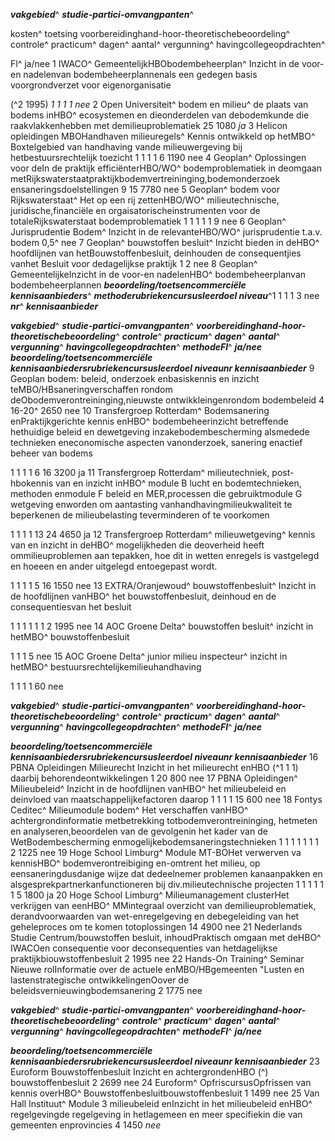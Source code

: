 **_vakgebied_**^ **_studie-partici-omvangpanten_**^ 

 kosten^ toetsing voorbereidinghand-hoor-theoretischebeoordeling^ controle^ practicum^ dagen^ aantal^ vergunning^ havingcollegeopdrachten^ 

 Fl^ ja/nee 1 IWACO^ GemeentelijkHBObodembeheerplan^ Inzicht in de voor-en nadelenvan bodembeheerplannenals een gedegen basis voorgrondverzet voor eigenorganisatie 

(^2 1995) _1 1 1 1 nee_ 2 Open Universiteit^ bodem en milieu^ de plaats van bodems inHBO^ ecosystemen en dieonderdelen van debodemkunde die raakvlakkenhebben met demilieuproblematiek 25 1080 _ja_ 3 Helicon opleidingen MBOHandhaven milieuregels^ Kennis ontwikkeld op hetMBO^ Boxtelgebied van handhaving vande milieuwergeving bij hetbestuursrechtelijk toezicht 1 1 1 1 6 1190 nee 4 Geoplan^ Oplossingen voor deIn de praktijk efficiënterHBO/WO^ bodemproblematiek in deomgaan metRijkswaterstaatpraktijkbodemvertreininging,bodemonderzoek ensaneringsdoelstellingen 9 15 7780 nee 5 Geoplan^ bodem voor Rijkswaterstaat^ Het op een rij zettenHBO/WO^ milieutechnische, juridische,financiële en orgaisatorischeinstrumenten voor de totaleRijkswaterstaat bodemproblematiek 1 1 1 1 1 9 nee 6 Geoplan^ Jurisprudentie Bodem^ Inzicht in de relevanteHBO/WO^ jurisprudentie t.a.v. bodem 0,5^ nee 7 Geoplan^ bouwstoffen besluit^ Inzicht bieden in deHBO^ hoofdlijnen van hetBouwstoffenbesluit, deinhouden de consequentjies vanhet Besluit voor dedagelijkse praktijk 1 2 nee 8 Geoplan^ GemeentelijkeInzicht in de voor-en nadelenHBO^ bodembeheerplanvan bodembeheerplannen **_beoordeling/toetsencommerciële kennisaanbieders_**^ **_methoderubriekencursusleerdoel niveau_**^1 1 1 1 3 nee **_nr_**^ **_kennisaanbieder_** 


**_vakgebied_**^ **_studie-partici-omvangpanten_**^ **_voorbereidinghand-hoor-theoretischebeoordeling_**^ **_controle_**^ **_practicum_**^ **_dagen_**^ **_aantal_**^ **_vergunning_**^ **_havingcollegeopdrachten_**^ **_methodeFl_**^ **_ja/nee beoordeling/toetsencommerciële kennisaanbiedersrubriekencursusleerdoel niveaunr kennisaanbieder_** 9 Geoplan bodem: beleid, onderzoek enbasiskennis en inzicht teMBO/HBsaneringverschaffen rondom deObodemverontreininging,nieuwste ontwikkleingenrondom bodembeleid 4 16-20^ 2650 nee 10 Transfergroep Rotterdam^ Bodemsanering enPraktijkgerichte kennis enHBO^ bodembeheerinzicht betreffende hethuidige beleid en dewetgeving inzakebodembescherming alsmedede technieken eneconomische aspecten vanonderzoek, sanering enactief beheer van bodems 

 1 1 1 1 6 16 3200 ja 11 Transfergroep Rotterdam^ milieutechniek, post-hbokennis van en inzicht inHBO^ module B lucht en bodemtechnieken, methoden enmodule F beleid en MER,processen die gebruiktmodule G wetgeving enworden om aantasting vanhandhavingmilieukwaliteit te beperkenen de milieubelasting teverminderen of te voorkomen 

 1 1 1 1 13 24 4650 ja 12 Transfergroep Rotterdam^ milieuwetgeving^ kennis van en inzicht in deHBO^ mogelijkheden die deoverheid heeft ommilieuproblemen aan tepakken, hoe dit in wetten enregels is vastgelegd en hoeeen en ander uitgelegd entoegepast wordt. 

 1 1 1 1 5 16 1550 nee 13 EXTRA/Oranjewoud^ bouwstoffenbesluit^ Inzicht in de hoofdlijnen vanHBO^ het bouwstoffenbesluit, deinhoud en de consequentiesvan het besluit 

 1 1 1 1 1 1 2 1995 nee 14 AOC Groene Delta^ bouwstoffen besluit^ inzicht in hetMBO^ bouwstoffenbesluit 

 1 1 1 5 nee 15 AOC Groene Delta^ junior milieu inspecteur^ inzicht in hetMBO^ bestuursrechtelijkemilieuhandhaving 

 1 1 1 1 60 nee 


**_vakgebied_**^ **_studie-partici-omvangpanten_**^ **_voorbereidinghand-hoor-theoretischebeoordeling_**^ **_controle_**^ **_practicum_**^ **_dagen_**^ **_aantal_**^ **_vergunning_**^ **_havingcollegeopdrachten_**^ **_methodeFl_**^ **_ja/nee_** 

**_beoordeling/toetsencommerciële kennisaanbiedersrubriekencursusleerdoel niveaunr kennisaanbieder_** 16 PBNA Opleidingen Milieurecht Inzicht in het milieurecht enHBO (^1 1 1) daarbij behorendeontwikkelingen 1 20 800 nee 17 PBNA Opleidingen^ Milieubeleid^ Inzicht in de hoofdlijnen vanHBO^ het milieubeleid en deinvloed van maatschappelijkefactoren daarop 1 1 1 1 15 600 nee 18 Fontys Ceditec^ Milieumodule bodem^ Het verschaffen vanHBO^ achtergrondinformatie metbetrekking totbodemverontreininging, hetmeten en analyseren,beoordelen van de gevolgenin het kader van de WetBodembescherming enmogelijkebodemsaneringstechnieken 1 1 1 1 1 1 1 2 1225 nee 19 Hoge School Limburg^ Module MT-BOHet verwerven va kennisHBO^ bodemverontreibiging en-omtrent het milieu, op eensaneringdusdanige wijze dat dedeelnemer problemen kanaanpakken en alsgesprekpartnerkanfunctioneren bij div.milieutechnische projecten 1 1 1 1 1 1 5 1800 ja 20 Hoge School Limburg^ Milieumanagement clusterHet verkrijgen van eenHBO^ MMintegraal overzicht van demilieuproblematiek, derandvoorwaarden van wet-enregelgeving en debegeleiding van het geheleproces om te komen totoplossingen 14 4900 nee 21 Nederlands Studie Centrum/bouwstoffen besluit, inhoudPraktisch omgaan met deHBO^ IWACOen consequentie voor deconsequenties van hetdagelijkse praktijkbiouwstoffenbesluit 2 1995 nee 22 Hands-On Training^ Seminar Nieuwe rolInformatie over de actuele enMBO/HBgemeenten "Lusten en lastenstrategische ontwikkelingenOover de beleidsvernieuwingbodemsanering 2 1775 nee 


**_vakgebied_**^ **_studie-partici-omvangpanten_**^ **_voorbereidinghand-hoor-theoretischebeoordeling_**^ **_controle_**^ **_practicum_**^ **_dagen_**^ **_aantal_**^ **_vergunning_**^ **_havingcollegeopdrachten_**^ **_methodeFl_**^ **_ja/nee_** 

**_beoordeling/toetsencommerciële kennisaanbiedersrubriekencursusleerdoel niveaunr kennisaanbieder_** 23 Euroform Bouwstoffenbesluit Inzicht en achtergrondenHBO (^) bouwstoffenbesluit 2 2699 nee 24 Euroform^ OpfriscursusOpfrissen van kennis overHBO^ Bouwstoffenbesluitbouwstoffenbesluit 1 1499 nee 25 Van Hall Instituut^ Module 3 milieubeleid enInzicht in het milieubeleid enHBO^ regelgevingde regelgeving in hetlagemeen en meer specifiekin die van gemeenten enprovincies 4 1450 _nee_ 


